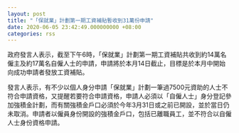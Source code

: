 ```yaml
---
layout: post
title: "「保就業」計劃第一期工資補貼暫收到31萬份申請"
date: 2020-06-05 23:42:49.000000000 +08:00
categories: rss
---
```


政府發言人表示，截至下午6時，「保就業」計劃第一期工資補貼共收到約14萬名僱主及約17萬名自僱人士的申請，申請將於本月14日截止，目標是於本月中開始向成功申請者發放工資補貼。

發言人表示，有不少以個人身分申請「保就業」計劃一筆過7500元資助的人士不符合申請資格，又提醒若要符合申請資格，申請人必須以「自僱人士」身分登記參加強積金計劃，而有關強積金戶口必須於今年3月31日或之前已開設，並於當日仍未取消。申請者以僱員身份開設的強積金戶口，包括已離職員工，並不符合以自僱人士身份資格申請。
